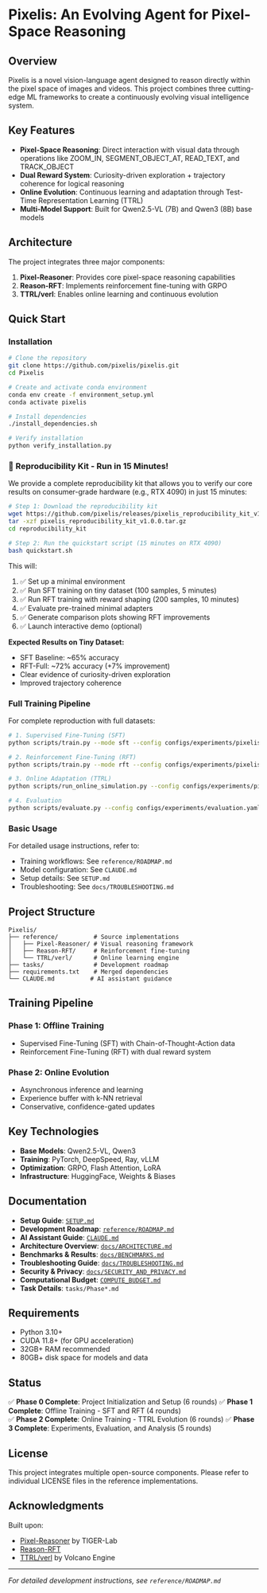 # Pixelis: An Evolving Agent for Pixel-Space Reasoning

## Overview

Pixelis is a novel vision-language agent designed to reason directly within the pixel space of images and videos. This project combines three cutting-edge ML frameworks to create a continuously evolving visual intelligence system.

## Key Features

- **Pixel-Space Reasoning**: Direct interaction with visual data through operations like ZOOM_IN, SEGMENT_OBJECT_AT, READ_TEXT, and TRACK_OBJECT
- **Dual Reward System**: Curiosity-driven exploration + trajectory coherence for logical reasoning
- **Online Evolution**: Continuous learning and adaptation through Test-Time Representation Learning (TTRL)
- **Multi-Model Support**: Built for Qwen2.5-VL (7B) and Qwen3 (8B) base models

## Architecture

The project integrates three major components:

1. **Pixel-Reasoner**: Provides core pixel-space reasoning capabilities
2. **Reason-RFT**: Implements reinforcement fine-tuning with GRPO
3. **TTRL/verl**: Enables online learning and continuous evolution

## Quick Start

### Installation

```bash
# Clone the repository
git clone https://github.com/pixelis/pixelis.git
cd Pixelis

# Create and activate conda environment
conda env create -f environment_setup.yml
conda activate pixelis

# Install dependencies
./install_dependencies.sh

# Verify installation
python verify_installation.py
```

### 🚀 Reproducibility Kit - Run in 15 Minutes!

We provide a complete reproducibility kit that allows you to verify our core results on consumer-grade hardware (e.g., RTX 4090) in just 15 minutes:

```bash
# Step 1: Download the reproducibility kit
wget https://github.com/pixelis/releases/pixelis_reproducibility_kit_v1.0.0.tar.gz
tar -xzf pixelis_reproducibility_kit_v1.0.0.tar.gz
cd reproducibility_kit

# Step 2: Run the quickstart script (15 minutes on RTX 4090)
bash quickstart.sh
```

This will:
1. ✅ Set up a minimal environment
2. ✅ Run SFT training on tiny dataset (100 samples, 5 minutes)
3. ✅ Run RFT training with reward shaping (200 samples, 10 minutes)
4. ✅ Evaluate pre-trained minimal adapters
5. ✅ Generate comparison plots showing RFT improvements
6. ✅ Launch interactive demo (optional)

**Expected Results on Tiny Dataset:**
- SFT Baseline: ~65% accuracy
- RFT-Full: ~72% accuracy (+7% improvement)
- Clear evidence of curiosity-driven exploration
- Improved trajectory coherence

### Full Training Pipeline

For complete reproduction with full datasets:

```bash
# 1. Supervised Fine-Tuning (SFT)
python scripts/train.py --mode sft --config configs/experiments/pixelis_sft.yaml

# 2. Reinforcement Fine-Tuning (RFT)
python scripts/train.py --mode rft --config configs/experiments/pixelis_rft.yaml

# 3. Online Adaptation (TTRL)
python scripts/run_online_simulation.py --config configs/experiments/pixelis_online.yaml

# 4. Evaluation
python scripts/evaluate.py --config configs/experiments/evaluation.yaml
```

### Basic Usage

For detailed usage instructions, refer to:
- Training workflows: See `reference/ROADMAP.md`
- Model configuration: See `CLAUDE.md`
- Setup details: See `SETUP.md`
- Troubleshooting: See `docs/TROUBLESHOOTING.md`

## Project Structure

```
Pixelis/
├── reference/          # Source implementations
│   ├── Pixel-Reasoner/ # Visual reasoning framework
│   ├── Reason-RFT/     # Reinforcement fine-tuning
│   └── TTRL/verl/      # Online learning engine
├── tasks/              # Development roadmap
├── requirements.txt    # Merged dependencies
└── CLAUDE.md          # AI assistant guidance
```

## Training Pipeline

### Phase 1: Offline Training
- Supervised Fine-Tuning (SFT) with Chain-of-Thought-Action data
- Reinforcement Fine-Tuning (RFT) with dual reward system

### Phase 2: Online Evolution
- Asynchronous inference and learning
- Experience buffer with k-NN retrieval
- Conservative, confidence-gated updates

## Key Technologies

- **Base Models**: Qwen2.5-VL, Qwen3
- **Training**: PyTorch, DeepSpeed, Ray, vLLM
- **Optimization**: GRPO, Flash Attention, LoRA
- **Infrastructure**: HuggingFace, Weights & Biases

## Documentation

- **Setup Guide**: [`SETUP.md`](SETUP.md)
- **Development Roadmap**: [`reference/ROADMAP.md`](reference/ROADMAP.md)
- **AI Assistant Guide**: [`CLAUDE.md`](CLAUDE.md)
- **Architecture Overview**: [`docs/ARCHITECTURE.md`](docs/ARCHITECTURE.md)
- **Benchmarks & Results**: [`docs/BENCHMARKS.md`](docs/BENCHMARKS.md)
- **Troubleshooting Guide**: [`docs/TROUBLESHOOTING.md`](docs/TROUBLESHOOTING.md)
- **Security & Privacy**: [`docs/SECURITY_AND_PRIVACY.md`](docs/SECURITY_AND_PRIVACY.md)
- **Computational Budget**: [`COMPUTE_BUDGET.md`](COMPUTE_BUDGET.md)
- **Task Details**: `tasks/Phase*.md`

## Requirements

- Python 3.10+
- CUDA 11.8+ (for GPU acceleration)
- 32GB+ RAM recommended
- 80GB+ disk space for models and data

## Status

✅ **Phase 0 Complete**: Project Initialization and Setup (6 rounds)
✅ **Phase 1 Complete**: Offline Training - SFT and RFT (4 rounds)  
✅ **Phase 2 Complete**: Online Training - TTRL Evolution (6 rounds)
✅ **Phase 3 Complete**: Experiments, Evaluation, and Analysis (5 rounds)

## License

This project integrates multiple open-source components. Please refer to individual LICENSE files in the reference implementations.

## Acknowledgments

Built upon:
- [Pixel-Reasoner](https://github.com/tiger-ai-lab/pixel-reasoner) by TIGER-Lab
- [Reason-RFT](https://github.com/tanhuajie/Reason-RFT) 
- [TTRL/verl](https://github.com/volcengine/verl) by Volcano Engine

---
*For detailed development instructions, see `reference/ROADMAP.md`*